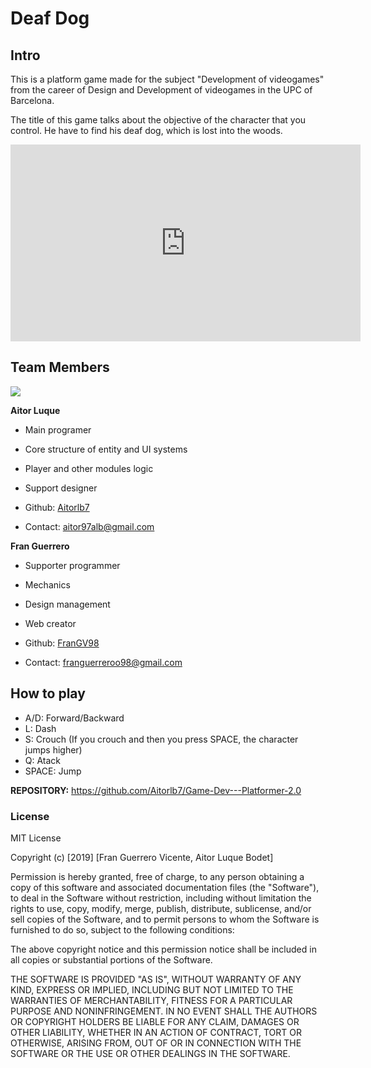 
# Deaf Dog
 
## Intro

This is a platform game made for the subject "Development of videogames" from the career of Design and Development of videogames in the UPC of Barcelona. 

The title of this game talks about the objective of the character that you control. He have to find his deaf dog, which is lost into the woods.
<p> <iframe width="560" height="315" src="https://www.youtube.com/embed/aP_xjn812y0" frameborder="0" allow="accelerometer; autoplay;
 encrypted-media; gyroscope; picture-in-picture" allowfullscreen></iframe> </p>
 
## Team Members
![](https://github.com/FranGV98/Game-Dev---Platformer-2.0/blob/master/WebFiles/TeamPic.png?raw=true)

**Aitor Luque**
- Main programer
- Core structure of entity and UI systems
- Player and other modules logic
- Support designer

- Github: [Aitorlb7](https://github.com/Aitorlb7)
- Contact: aitor97alb@gmail.com

**Fran Guerrero**
- Supporter programmer
- Mechanics
- Design management
- Web creator

- Github: [FranGV98](https://github.com/FranGV98)
- Contact: franguerreroo98@gmail.com


## How to play

- A/D: Forward/Backward
- L: Dash
- S: Crouch (If you crouch and then you press SPACE, the character jumps higher)
- Q: Atack
- SPACE: Jump

**REPOSITORY:**
https://github.com/Aitorlb7/Game-Dev---Platformer-2.0

### License

MIT License

Copyright (c) [2019] [Fran Guerrero Vicente, Aitor Luque Bodet]

Permission is hereby granted, free of charge, to any person obtaining a copy
of this software and associated documentation files (the "Software"), to deal
in the Software without restriction, including without limitation the rights
to use, copy, modify, merge, publish, distribute, sublicense, and/or sell
copies of the Software, and to permit persons to whom the Software is
furnished to do so, subject to the following conditions:

The above copyright notice and this permission notice shall be included in all
copies or substantial portions of the Software.

THE SOFTWARE IS PROVIDED "AS IS", WITHOUT WARRANTY OF ANY KIND, EXPRESS OR
IMPLIED, INCLUDING BUT NOT LIMITED TO THE WARRANTIES OF MERCHANTABILITY,
FITNESS FOR A PARTICULAR PURPOSE AND NONINFRINGEMENT. IN NO EVENT SHALL THE
AUTHORS OR COPYRIGHT HOLDERS BE LIABLE FOR ANY CLAIM, DAMAGES OR OTHER
LIABILITY, WHETHER IN AN ACTION OF CONTRACT, TORT OR OTHERWISE, ARISING FROM,
OUT OF OR IN CONNECTION WITH THE SOFTWARE OR THE USE OR OTHER DEALINGS IN THE
SOFTWARE.



